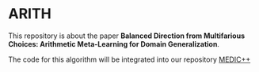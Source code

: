 # ARITH
This repository is about the paper **Balanced Direction from Multifarious Choices: Arithmetic Meta-Learning for Domain Generalization**.

The code for this algorithm will be integrated into our repository [MEDIC++](https://github.com/zzwdx/MEDIC-plus)
